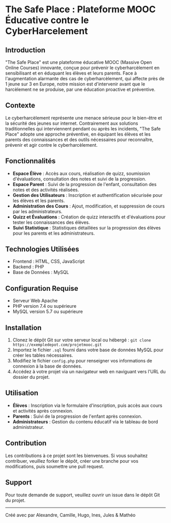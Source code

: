 # The Safe Place : Plateforme MOOC Éducative contre le CyberHarcelement


## Introduction

"The Safe Place" est une plateforme éducative MOOC (Massive Open Online Courses) innovante, conçue pour prévenir le cyberharcèlement en sensibilisant et en éduquant les élèves et leurs parents. Face à l'augmentation alarmante des cas de cyberharcèlement, qui affecte près de 1 jeune sur 3 en Europe, notre mission est d'intervenir avant que le harcèlement ne se produise, par une éducation proactive et préventive.

## Contexte
Le cyberharcèlement représente une menace sérieuse pour le bien-être et la sécurité des jeunes sur internet. Contrairement aux solutions traditionnelles qui interviennent pendant ou après les incidents, "The Safe Place" adopte une approche préventive, en équipant les élèves et les parents des connaissances et des outils nécessaires pour reconnaître, prévenir et agir contre le cyberharcèlement.

## Fonctionnalités
- **Espace Élève** : Accès aux cours, réalisation de quizz, soumission d'évaluations, consultation des notes et suivi de la progression.
- **Espace Parent** : Suivi de la progression de l'enfant, consultation des notes et des activités réalisées.
- **Gestion des Utilisateurs** : Inscription et authentification sécurisée pour les élèves et les parents.
- **Administration des Cours** : Ajout, modification, et suppression de cours par les administrateurs.
- **Quizz et Évaluations** : Création de quizz interactifs et d'évaluations pour tester les connaissances des élèves.
- **Suivi Statistique** : Statistiques détaillées sur la progression des élèves pour les parents et les administrateurs.

## Technologies Utilisées
- Frontend : HTML, CSS, JavaScript
- Backend : PHP
- Base de Données : MySQL

## Configuration Requise
- Serveur Web Apache
- PHP version 7.4 ou supérieure
- MySQL version 5.7 ou supérieure

## Installation
1. Clonez le dépôt Git sur votre serveur local ou hébergé : `git clone https://exempledepot.com/projetmooc.git`
2. Importez le fichier `.sql` fourni dans votre base de données MySQL pour créer les tables nécessaires.
3. Modifiez le fichier `config.php` pour renseigner vos informations de connexion à la base de données.
4. Accédez à votre projet via un navigateur web en naviguant vers l'URL du dossier du projet.

## Utilisation
- **Élèves** : Inscription via le formulaire d'inscription, puis accès aux cours et activités après connexion.
- **Parents** : Suivi de la progression de l'enfant après connexion.
- **Administrateurs** : Gestion du contenu éducatif via le tableau de bord administrateur.

## Contribution
Les contributions à ce projet sont les bienvenues. Si vous souhaitez contribuer, veuillez forker le dépôt, créer une branche pour vos modifications, puis soumettre une pull request.

## Support
Pour toute demande de support, veuillez ouvrir un issue dans le dépôt Git du projet.

---

Créé avec par Alexandre, Camille, Hugo, Ines, Jules & Mathéo


